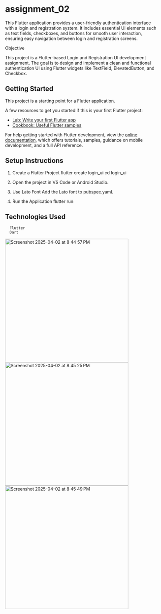 # assignment_02

This Flutter application provides a user-friendly authentication interface with a login and registration system. It includes essential UI elements such as text fields, checkboxes, and buttons for smooth user interaction, ensuring easy navigation between login and registration screens.

Objective

This project is a Flutter-based Login and Registration UI development assignment. The goal is to design and implement a clean and functional authentication UI using Flutter widgets like TextField, ElevatedButton, and Checkbox.

## Getting Started

This project is a starting point for a Flutter application.

A few resources to get you started if this is your first Flutter project:

- [Lab: Write your first Flutter app](https://docs.flutter.dev/get-started/codelab)
- [Cookbook: Useful Flutter samples](https://docs.flutter.dev/cookbook)

For help getting started with Flutter development, view the
[online documentation](https://docs.flutter.dev/), which offers tutorials,
samples, guidance on mobile development, and a full API reference.

## Setup Instructions

1. Create a Flutter Project
      flutter create login_ui
      cd login_ui

2. Open the project in VS Code or Android Studio.

3. Use Lato Font
      Add the Lato font to pubspec.yaml.

4. Run the Application
      flutter run

## Technologies Used
      Flutter
      Dart

<img width="400" alt="Screenshot 2025-04-02 at 8 44 57 PM" src="https://github.com/user-attachments/assets/d66f8529-8886-4c18-9059-9518ceb722a9" />

<img width="400" alt="Screenshot 2025-04-02 at 8 45 25 PM" src="https://github.com/user-attachments/assets/313d2c92-5bf4-4e16-968a-ea547ed57f93" />

<img width="400" alt="Screenshot 2025-04-02 at 8 45 49 PM" src="https://github.com/user-attachments/assets/ea78e92b-cf59-4b85-b9c8-52063896403e" />
